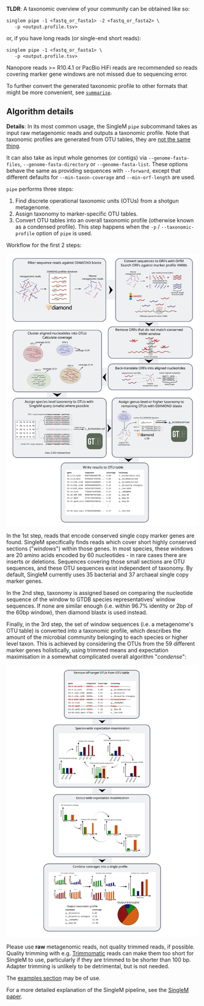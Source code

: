 **TLDR**: A taxonomic overview of your community can be obtained like so:
```
singlem pipe -1 <fastq_or_fasta1> -2 <fastq_or_fasta2> \
   -p <output.profile.tsv>
```
or, if you have long reads (or single-end short reads):
```
singlem pipe -1 <fastq_or_fasta1> \
   -p <output.profile.tsv>
```
Nanopore reads >= R10.4.1 or PacBio HiFi reads are recommended so reads covering marker gene windows are not missed due to sequencing error.

To further convert the generated taxonomic profile to other formats that might be more convenient, see [`summarise`](/tools/summarise).

## Algorithm details

**Details**: In its most common usage, the SingleM `pipe` subcommand takes as input raw metagenomic reads and outputs a taxonomic profile. Note that taxonomic profiles are generated from OTU tables, they are [not the same thing](/Glossary).

It can also take as input whole genomes (or contigs) via `--genome-fasta-files`, `--genome-fasta-directory` or `--genome-fasta-list`. These options behave the same as providing sequences with `--forward`, except that different defaults for `--min-taxon-coverage` and `--min-orf-length` are used.

`pipe` performs three steps:

1. Find discrete operational taxonomic units (OTUs) from a shotgun metagenome.
2. Assign taxonomy to marker-specific OTU tables.
3. Convert OTU tables into an overall taxonomic profile (otherwise known as a condensed profile). This step happens when the `-p` / `--taxonomic-profile` option of `pipe` is used.

Workflow for the first 2 steps:

![steps 1 and 2](/singlem_pipe_v2.svg)

In the 1st step, reads that encode conserved single copy marker genes are found. SingleM specifically finds reads which cover short highly conserved sections ("*windows*") within those genes. In most species, these windows are 20 amino acids encoded by 60 nucleotides - in rare cases there are inserts or deletions. Sequences covering those small sections are OTU sequences, and these OTU sequences exist independent of taxonomy. By default, SingleM currently uses 35 bacterial and 37 archaeal single copy marker genes.

In the 2nd step, taxonomy is assigned based on comparing the nucleotide sequence of the window to GTDB species representatives' window sequences. If none are similar enough (i.e. within 96.7% identity or 2bp of the 60bp window), then diamond blastx is used instead.

Finally, in the 3rd step, the set of window sequences (i.e. a metagenome's OTU table) is converted into a taxonomic profile, which describes the amount of the microbial community belonging to each species or higher level taxon. This is achieved by considering the OTUs from the 59 different marker genes holistically, using trimmed means and expectation maximisation in a somewhat complicated overall algorithm "*condense*":

![step 3](/singlem_condense_v2.svg)

Please use **raw** metagenomic reads, not quality trimmed reads, if possible. Quality trimming with e.g. [Trimmomatic](https://doi.org/10.1093/bioinformatics/btu170) reads can make them too short for SingleM to use, particularly if they are trimmed to be shorter than 100 bp. Adapter trimming is unlikely to be detrimental, but is not needed.

The [examples section](/tools/pipe#examples) may be of use.

For a more detailed explanation of the SingleM pipeline, see the [SingleM paper](https://doi.org/10.1101/2024.01.30.578060).

